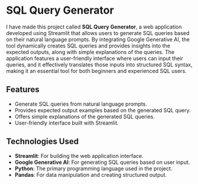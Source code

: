 # SQL Query Generator

I have made this project called **SQL Query Generator**, a web application developed using Streamlit that allows users to generate SQL queries based on their natural language prompts. By integrating Google Generative AI, the tool dynamically creates SQL queries and provides insights into the expected outputs, along with simple explanations of the queries. The application features a user-friendly interface where users can input their queries, and it effectively translates those inputs into structured SQL syntax, making it an essential tool for both beginners and experienced SQL users.

## Features

- Generate SQL queries from natural language prompts.
- Provides expected output examples based on the generated SQL query.
- Offers simple explanations of the generated SQL queries.
- User-friendly interface built with Streamlit.

## Technologies Used

- **Streamlit**: For building the web application interface.
- **Google Generative AI**: For generating SQL queries based on user input.
- **Python**: The primary programming language used in the project.
- **Pandas**: For data manipulation and creating structured output.
